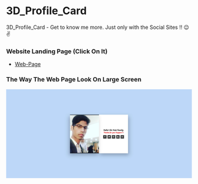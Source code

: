 # 3D_Profile_Card
3D_Profile_Card - Get to know me more. Just only with the Social Sites !! 😉✌

### Website Landing Page (Click On It)
* [Web-Page](https://mohammedadil878.github.io/3D_Profile_Card/)

### The Way The Web Page Look On Large Screen 
![Web_Page_Image](/images/Profile_Card.jpg)

